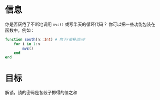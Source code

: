 # 信息
你是否厌倦了不断地调用 `mvs()` 或写半天的循环代码？
你可以把一些功能包装在函数中，例如：
```jl
function south(n::Int) # 向下/南移动n步
	for i in 1:n
		mvs()
	end
end
```

# 目标
解锁，锁的密码是各骰子掷得的值之和
